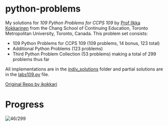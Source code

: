 # python-problems
My solutions for *109 Python Problems for CCPS 109* by [Prof Ilkka Kokkarinen](https://www.cs.ryerson.ca/~ikokkari/) from the Chang School of Continuing Education, Toronto Metropolitan University, Toronto, Canada. This problem set consists:
* 109 Python Problems for CCPS 109 (109 problems, 14 bonus, 123 total)
* Additional Python Problems (123 problems)
* Third Python Problem Collection (53 problems)
making a total of 299 problems thus far

All implementations are in the [indiv_solutions](indiv_solutions/) folder and partial solutions are in the [labs109.py](labs109.py) file.

[Original Repo by ikokkari](https://github.com/ikokkari/PythonProblems)

# Progress
![46/299](https://progress-bar.xyz/15?title=46/299)<!-- FILECOUNT -->
